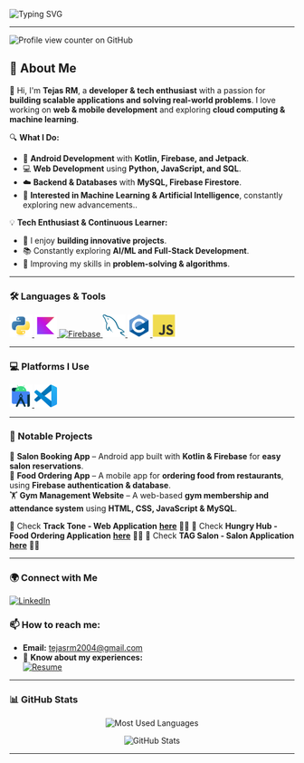 ![Typing SVG](https://readme-typing-svg.demolab.com?font=Fira+Code&size=30&duration=7000&pause=2000&color=FFFFFF&background=0d1117&center=true&vCenter=true&width=600&lines=%F0%9F%91%8B+Hi+there%2C+I'm+Tejas+RM)

---

![Profile view counter on GitHub](https://komarev.com/ghpvc/?username=tejas2913)

## 🚀 About Me  

👋 Hi, I'm **Tejas RM**, a **developer & tech enthusiast** with a passion for **building scalable applications and solving real-world problems**. I love working on **web & mobile development** and exploring **cloud computing & machine learning**.  

🔍 **What I Do:**  
- 📱 **Android Development** with **Kotlin, Firebase, and Jetpack**.  
- 💻 **Web Development** using **Python, JavaScript, and SQL**.  
- ☁️ **Backend & Databases** with **MySQL, Firebase Firestore**.  
- 🤖 **Interested in Machine Learning & Artificial Intelligence**, constantly exploring new advancements..  

💡 **Tech Enthusiast & Continuous Learner:**  
- 🚀 I enjoy **building innovative projects**.  
- 📚 Constantly exploring **AI/ML and Full-Stack Development**.  
- 🎯 Improving my skills in **problem-solving & algorithms**.  

---

### 🛠️ Languages & Tools  

<p align="left">
    <a href="https://www.python.org/" target="_blank">
        <img src="https://raw.githubusercontent.com/devicons/devicon/master/icons/python/python-original.svg" alt="Python" width="40" height="40" />
    </a>
    <a href="https://kotlinlang.org/" target="_blank">
        <img src="https://raw.githubusercontent.com/devicons/devicon/master/icons/kotlin/kotlin-original.svg" alt="Kotlin" width="40" height="40" />
    </a>
    <a href="https://firebase.google.com/" target="_blank">
        <img src="https://www.vectorlogo.zone/logos/firebase/firebase-icon.svg" alt="Firebase" width="40" height="40" />
    </a>
    <a href="https://www.mysql.com/" target="_blank">
        <img src="https://raw.githubusercontent.com/devicons/devicon/master/icons/mysql/mysql-original.svg" alt="MySQL" width="40" height="40" />
    </a>
    <a href="https://www.cprogramming.com/" target="_blank">
        <img src="https://raw.githubusercontent.com/devicons/devicon/master/icons/c/c-original.svg" alt="C" width="40" height="40" />
    </a>
    <a href="https://developer.mozilla.org/en-US/docs/Web/JavaScript" target="_blank">
        <img src="https://raw.githubusercontent.com/devicons/devicon/master/icons/javascript/javascript-original.svg" alt="JavaScript" width="40" height="40" />
    </a>
</p>

---

### 💻 Platforms I Use  

<p align="left">
    <a href="https://developer.android.com/studio" target="_blank">
        <img src="https://raw.githubusercontent.com/devicons/devicon/master/icons/androidstudio/androidstudio-original.svg" alt="Android Studio" width="40" height="40" />
    </a>
    <a href="https://code.visualstudio.com/" target="_blank">
        <img src="https://raw.githubusercontent.com/devicons/devicon/master/icons/vscode/vscode-original.svg" alt="VS Code" width="40" height="40" />
    </a>
</p>

---

### 📜 Notable Projects  

🚀 **Salon Booking App** – Android app built with **Kotlin & Firebase** for **easy salon reservations**.  
🍔 **Food Ordering App** – A mobile app for **ordering food from restaurants**, using **Firebase authentication & database**.  
🏋️ **Gym Management Website** – A web-based **gym membership and attendance system** using **HTML, CSS, JavaScript & MySQL**.  

📌 Check **Track Tone - Web Application** **[here](https://github.com/Tejas2913/Track-Tone)** 👨‍💻
📌 Check **Hungry Hub - Food Ordering Application** **[here](https://github.com/Tejas2913/Hungry-Hub)** 👨‍💻
📌 Check **TAG Salon - Salon Application** **[here](https://github.com/Tejas2913/TAG-Salon)** 👨‍💻

---

### 🌍 Connect with Me  

<p align="left">
    <a href="https://www.linkedin.com/in/tejas-rm-70205a24b" target="_blank">
        <img src="https://img.shields.io/badge/LinkedIn-0072b1?style=for-the-badge&logo=LinkedIn" alt="LinkedIn" />
    </a>
</p>

### 📫 How to reach me:  
- **Email:** [tejasrm2004@gmail.com](mailto:tejasrm2004@gmail.com)  
- 📄 **Know about my experiences:**  
  <a href="https://drive.google.com/file/d/1ylx4UwtutFdgZAL3ObdLvJNU0rPOYKFW/view?usp=drive_link" target="_blank"><img src="https://img.shields.io/badge/My%20Resume-000000?style=for-the-badge" alt="Resume" /></a>  

---

### 📊 GitHub Stats  

<p align="center">
    <img src="https://github-readme-stats.vercel.app/api/top-langs?username=tejas2913&show_icons=true&locale=en&layout=compact" alt="Most Used Languages" />
</p>

<p align="center">
    <img src="https://github-readme-stats.vercel.app/api?username=tejas2913&show_icons=true&locale=en" alt="GitHub Stats" />
</p>

---
